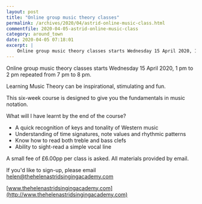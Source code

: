 ```yaml
---
layout: post
title: "Online group music theory classes"
permalink: /archives/2020/04/astrid-online-music-class.html
commentfile: 2020-04-05-astrid-online-music-class
category: around_town
date: 2020-04-05 07:18:01
excerpt: |
    Online group music theory classes starts Wednesday 15 April 2020, 1 pm to 2 pm repeated from 7 pm to 8 pm. This six-week course is designed to give you the fundamentals in music notation.
---
```

Online group music theory classes starts Wednesday 15 April 2020, 1 pm to 2 pm repeated from 7 pm to 8 pm.

Learning Music Theory can be inspirational, stimulating and fun.

This six-week course is designed to give you the fundamentals in music notation.

What will I have learnt by the end of the course?

- A quick recognition of keys and tonality of Western music
- Understanding of time signatures, note values and rhythmic patterns
- Know how to read both treble and bass clefs
- Ability to sight-read a simple vocal line

A small fee of &pound;6.00pp per class is asked. All materials provided by email.

If you'd like to sign-up, please email  [helen@thehelenastridsingingacademy.com](mailto:helen@thehelenastridsingingacademy.com)

[www.thehelenastridsingingacademy.com](http://www.thehelenastridsingingacademy.com)
